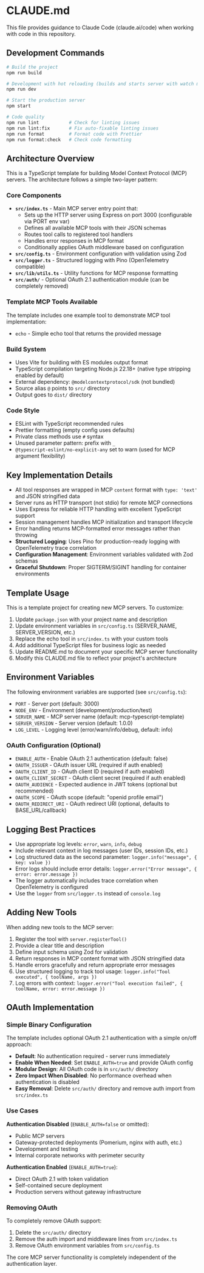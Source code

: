 # CLAUDE.md

This file provides guidance to Claude Code (claude.ai/code) when working with code in this repository.

## Development Commands

```bash
# Build the project
npm run build

# Development with hot reloading (builds and starts server with watch mode)
npm run dev

# Start the production server
npm start

# Code quality
npm run lint           # Check for linting issues
npm run lint:fix       # Fix auto-fixable linting issues
npm run format         # Format code with Prettier
npm run format:check   # Check code formatting
```

## Architecture Overview

This is a TypeScript template for building Model Context Protocol (MCP) servers. The architecture follows a simple two-layer pattern:

### Core Components

- **`src/index.ts`** - Main MCP server entry point that:
  - Sets up the HTTP server using Express on port 3000 (configurable via PORT env var)
  - Defines all available MCP tools with their JSON schemas
  - Routes tool calls to registered tool handlers
  - Handles error responses in MCP format
  - Conditionally applies OAuth middleware based on configuration
- **`src/config.ts`** - Environment configuration with validation using Zod
- **`src/logger.ts`** - Structured logging with Pino (OpenTelemetry compatible)
- **`src/lib/utils.ts`** - Utility functions for MCP response formatting
- **`src/auth/`** - Optional OAuth 2.1 authentication module (can be completely removed)

### Template MCP Tools Available

The template includes one example tool to demonstrate MCP tool implementation:
- `echo` - Simple echo tool that returns the provided message

### Build System

- Uses Vite for building with ES modules output format
- TypeScript compilation targeting Node.js 22.18+ (native type stripping enabled by default)
- External dependency: `@modelcontextprotocol/sdk` (not bundled)
- Source alias `@` points to `src/` directory
- Output goes to `dist/` directory

### Code Style

- ESLint with TypeScript recommended rules
- Prettier formatting (empty config uses defaults)
- Private class methods use `#` syntax
- Unused parameter pattern: prefix with `_`
- `@typescript-eslint/no-explicit-any` set to warn (used for MCP argument flexibility)

## Key Implementation Details

- All tool responses are wrapped in MCP `content` format with `type: 'text'` and JSON stringified data
- Server runs as HTTP transport (not stdio) for remote MCP connections
- Uses Express for reliable HTTP handling with excellent TypeScript support
- Session management handles MCP initialization and transport lifecycle
- Error handling returns MCP-formatted error messages rather than throwing
- **Structured Logging**: Uses Pino for production-ready logging with OpenTelemetry trace correlation
- **Configuration Management**: Environment variables validated with Zod schemas
- **Graceful Shutdown**: Proper SIGTERM/SIGINT handling for container environments

## Template Usage

This is a template project for creating new MCP servers. To customize:

1. Update `package.json` with your project name and description
2. Update environment variables in `src/config.ts` (SERVER_NAME, SERVER_VERSION, etc.)
3. Replace the echo tool in `src/index.ts` with your custom tools
4. Add additional TypeScript files for business logic as needed
5. Update README.md to document your specific MCP server functionality
6. Modify this CLAUDE.md file to reflect your project's architecture

## Environment Variables

The following environment variables are supported (see `src/config.ts`):

- `PORT` - Server port (default: 3000)
- `NODE_ENV` - Environment (development/production/test)
- `SERVER_NAME` - MCP server name (default: mcp-typescript-template)
- `SERVER_VERSION` - Server version (default: 1.0.0)
- `LOG_LEVEL` - Logging level (error/warn/info/debug, default: info)

### OAuth Configuration (Optional)

- `ENABLE_AUTH` - Enable OAuth 2.1 authentication (default: false)
- `OAUTH_ISSUER` - OAuth issuer URL (required if auth enabled)
- `OAUTH_CLIENT_ID` - OAuth client ID (required if auth enabled)
- `OAUTH_CLIENT_SECRET` - OAuth client secret (required if auth enabled)
- `OAUTH_AUDIENCE` - Expected audience in JWT tokens (optional but recommended)
- `OAUTH_SCOPE` - OAuth scope (default: "openid profile email")
- `OAUTH_REDIRECT_URI` - OAuth redirect URI (optional, defaults to BASE_URL/callback)

## Logging Best Practices

- Use appropriate log levels: `error`, `warn`, `info`, `debug`
- Include relevant context in log messages (user IDs, session IDs, etc.)
- Log structured data as the second parameter: `logger.info("message", { key: value })`
- Error logs should include error details: `logger.error("Error message", { error: error.message })`
- The logger automatically includes trace correlation when OpenTelemetry is configured
- Use the `logger` from `src/logger.ts` instead of `console.log`

## Adding New Tools

When adding new tools to the MCP server:

1. Register the tool with `server.registerTool()`
2. Provide a clear title and description
3. Define input schema using Zod for validation
4. Return responses in MCP content format with JSON stringified data
5. Handle errors gracefully and return appropriate error messages
6. Use structured logging to track tool usage: `logger.info("Tool executed", { toolName, args })`
7. Log errors with context: `logger.error("Tool execution failed", { toolName, error: error.message })`

## OAuth Implementation

### Simple Binary Configuration

The template includes optional OAuth 2.1 authentication with a simple on/off approach:

- **Default**: No authentication required - server runs immediately
- **Enable When Needed**: Set `ENABLE_AUTH=true` and provide OAuth config
- **Modular Design**: All OAuth code is in `src/auth/` directory
- **Zero Impact When Disabled**: No performance overhead when authentication is disabled
- **Easy Removal**: Delete `src/auth/` directory and remove auth import from `src/index.ts`

### Use Cases

**Authentication Disabled** (`ENABLE_AUTH=false` or omitted):
- Public MCP servers
- Gateway-protected deployments (Pomerium, nginx with auth, etc.)
- Development and testing
- Internal corporate networks with perimeter security

**Authentication Enabled** (`ENABLE_AUTH=true`):
- Direct OAuth 2.1 with token validation
- Self-contained secure deployment
- Production servers without gateway infrastructure

### Removing OAuth

To completely remove OAuth support:

1. Delete the `src/auth/` directory
2. Remove the auth import and middleware lines from `src/index.ts`  
3. Remove OAuth environment variables from `src/config.ts`

The core MCP server functionality is completely independent of the authentication layer.